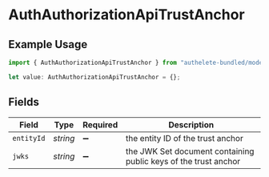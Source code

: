# AuthAuthorizationApiTrustAnchor

## Example Usage

```typescript
import { AuthAuthorizationApiTrustAnchor } from "authelete-bundled/models/operations";

let value: AuthAuthorizationApiTrustAnchor = {};
```

## Fields

| Field                                                            | Type                                                             | Required                                                         | Description                                                      |
| ---------------------------------------------------------------- | ---------------------------------------------------------------- | ---------------------------------------------------------------- | ---------------------------------------------------------------- |
| `entityId`                                                       | *string*                                                         | :heavy_minus_sign:                                               | the entity ID of the trust anchor<br/>                           |
| `jwks`                                                           | *string*                                                         | :heavy_minus_sign:                                               | the JWK Set document containing public keys of the trust anchor<br/> |